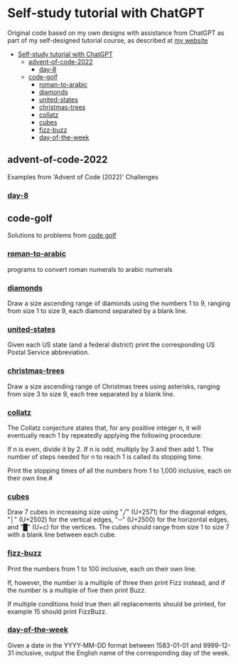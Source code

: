 # Self-study tutorial with ChatGPT

Original code based on my own designs with assistance from ChatGPT as part of my self-designed tutorial course, as described at [my website](https://www.joshuakite.co.uk/posts/writing_my_own_tutorial_course.html)

- [Self-study tutorial with ChatGPT](#self-study-tutorial-with-chatgpt)
  - [advent-of-code-2022](#advent-of-code-2022)
    - [day-8](#day-8)
  - [code-golf](#code-golf)
    - [roman-to-arabic](#roman-to-arabic)
    - [diamonds](#diamonds)
    - [united-states](#united-states)
    - [christmas-trees](#christmas-trees)
    - [collatz](#collatz)
    - [cubes](#cubes)
    - [fizz-buzz](#fizz-buzz)
    - [day-of-the-week](#day-of-the-week)
 
 
 ## advent-of-code-2022
 Examples from 'Advent of Code (2022)' Challenges 
 ### [day-8](./advent-of-code-2022/day-8/)

## code-golf

Solutions to problems from [code.golf](https://code.golf)

### [roman-to-arabic](./code-golf/roman-to-arabic)

programs to convert roman numerals to arabic numerals

### [diamonds](./code-golf/diamonds)

Draw a size ascending range of diamonds using the numbers 1 to 9, ranging from size 1 to size 9, each diamond separated by a blank line.

### [united-states](./code-golf/united-states)

Given each US state (and a federal district) print the corresponding US Postal Service abbreviation.

### [christmas-trees](./code-golf/christmas-trees)

Draw a size ascending range of Christmas trees using asterisks, ranging from size 3 to size 9, each tree separated by a blank line.

### [collatz](./code-golf/collatz)

The Collatz conjecture states that, for any positive integer n, it will eventually reach 1 by repeatedly applying the following procedure:

If n is even, divide it by 2.
If n is odd, multiply by 3 and then add 1.
The number of steps needed for n to reach 1 is called its stopping time. 

Print the stopping times of all the numbers from 1 to 1,000 inclusive, each on their own line.#

### [cubes](./code-golf/cubes)

Draw 7 cubes in increasing size using "╱" (U+2571) for the diagonal edges, "│" (U+2502) for the vertical edges, "─" (U+2500) for the horizontal edges, and "█" (U+c) for the vertices. The cubes should range from size 1 to size 7 with a blank line between each cube.

### [fizz-buzz](./code-golf/fizz-buzz)

Print the numbers from 1 to 100 inclusive, each on their own line.

If, however, the number is a multiple of three then print Fizz instead, and if the number is a multiple of five then print Buzz.

If multiple conditions hold true then all replacements should be printed, for example 15 should print FizzBuzz.

### [day-of-the-week](./code-golf/day-of-the-week)

Given a date in the YYYY-MM-DD format between 1583-01-01 and 9999-12-31 inclusive, output the English name of the corresponding day of the week.